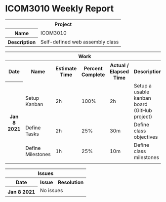 # ICOM3010 Weekly Report


<table>
  <tr>
    <th colspan="100">Project</th>
  </tr>
  <tr>
    <th>Name</th>
    <td>ICOM3010</td>
  </tr>
  <tr>
    <th>Description</th>
    <td>
      Self-defined web assembly class
    </td>
  </tr>
</table>


<table>
  <tr>
    <th colspan="100">Work</th>
  </tr>
  <tr>
    <th>Date</th>
    <th>Name</th>
    <th>Estimate Time</th>
    <th>Percent Complete</th>
    <th>Actual / Elapsed Time</th>
    <th>Description</th>
  </tr>
  <!-- Jan 8 -->
  <tr>
    <th rowspan="4">Jan 8 2021</th>
    <td>Setup Kanban</td>
    <td>2h</td>
    <td>100%</td>
    <td>2h</td>
    <td>Setup a usable kanban board (GitHub project)</td>
  </tr>
  <tr>
    <td>Define Tasks</td>
    <td>2h</td>
    <td>25%</td>
    <td>30m</td>
    <td>Define class objectives</td>
  </tr>
  <tr>
    <td>Define Milestones</td>
    <td>1h</td>
    <td>25%</td>
    <td>10m</td>
    <td>Define class milestones</td>
  </tr>
  <tr>
    <td colspan="100"></td>
  </tr>
  <!-- Jan 14 -->
</table>


<table>
  <tr>
    <th colspan="100">Issues</th>
  </tr>
  <tr>
    <th>Date</th>
    <th>Issue</th>
    <th>Resolution</th>
  </tr>
  <!-- Jan 8 -->
  <tr>
    <th rowspan="2">Jan 8 2021</th>
    <td colspan="100">
      No issues
    </td>
  </tr>
  <tr>
    <td colspan="100"></td>
  </tr>
  <!-- Jan 14 -->
</table>
